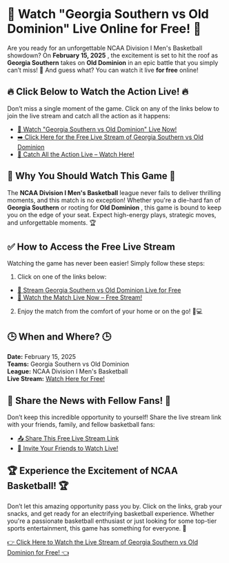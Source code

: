 # 🏀 Watch "Georgia Southern vs Old Dominion" Live Online for Free! 🏀

Are you ready for an unforgettable NCAA Division I Men's Basketball showdown? On **February 15, 2025** , the excitement is set to hit the roof as **Georgia Southern** takes on **Old Dominion** in an epic battle that you simply can’t miss! 🎉 And guess what? You can watch it live **for free** online!

## 🔥 Click Below to Watch the Action Live! 🔥

Don’t miss a single moment of the game. Click on any of the links below to join the live stream and catch all the action as it happens:

- [🎥 Watch "Georgia Southern vs Old Dominion" Live Now!](https://tinyurl.com/livestreamfreeo?st=Georgia+Southern+vs+Old+Dominion&si=ghc)
- [➡️ Click Here for the Free Live Stream of Georgia Southern vs Old Dominion](https://tinyurl.com/livestreamfreeo?st=Georgia+Southern+vs+Old+Dominion&si=ghc)
- [🏀 Catch All the Action Live – Watch Here!](https://tinyurl.com/livestreamfreeo?st=Georgia+Southern+vs+Old+Dominion&si=ghc)

## 🌟 Why You Should Watch This Game 🌟

The **NCAA Division I Men's Basketball** league never fails to deliver thrilling moments, and this match is no exception! Whether you're a die-hard fan of **Georgia Southern** or rooting for **Old Dominion** , this game is bound to keep you on the edge of your seat. Expect high-energy plays, strategic moves, and unforgettable moments. 🏆

## ✅ How to Access the Free Live Stream

Watching the game has never been easier! Simply follow these steps:

1. Click on one of the links below:

  - [🎯 Stream Georgia Southern vs Old Dominion Live for Free](https://tinyurl.com/livestreamfreeo?st=Georgia+Southern+vs+Old+Dominion&si=ghc)
  - [🚀 Watch the Match Live Now – Free Stream!](https://tinyurl.com/livestreamfreeo?st=Georgia+Southern+vs+Old+Dominion&si=ghc)

2. Enjoy the match from the comfort of your home or on the go! 📱💻

## 🕒 When and Where? 🕒

**Date:** February 15, 2025  
**Teams:** Georgia Southern vs Old Dominion  
**League:** NCAA Division I Men's Basketball  
**Live Stream:** [Watch Here for Free!](https://tinyurl.com/livestreamfreeo?st=Georgia+Southern+vs+Old+Dominion&si=ghc)

## 📢 Share the News with Fellow Fans! 📢

Don’t keep this incredible opportunity to yourself! Share the live stream link with your friends, family, and fellow basketball fans:

- [📤 Share This Free Live Stream Link](https://tinyurl.com/livestreamfreeo?st=Georgia+Southern+vs+Old+Dominion&si=ghc)
- [💌 Invite Your Friends to Watch Live!](https://tinyurl.com/livestreamfreeo?st=Georgia+Southern+vs+Old+Dominion&si=ghc)

## 🏆 Experience the Excitement of NCAA Basketball! 🏆

Don’t let this amazing opportunity pass you by. Click on the links, grab your snacks, and get ready for an electrifying basketball experience. Whether you're a passionate basketball enthusiast or just looking for some top-tier sports entertainment, this game has something for everyone. 🎉

[👉 Click Here to Watch the Live Stream of Georgia Southern vs Old Dominion for Free! 👈](https://tinyurl.com/livestreamfreeo?st=Georgia+Southern+vs+Old+Dominion&si=ghc)
